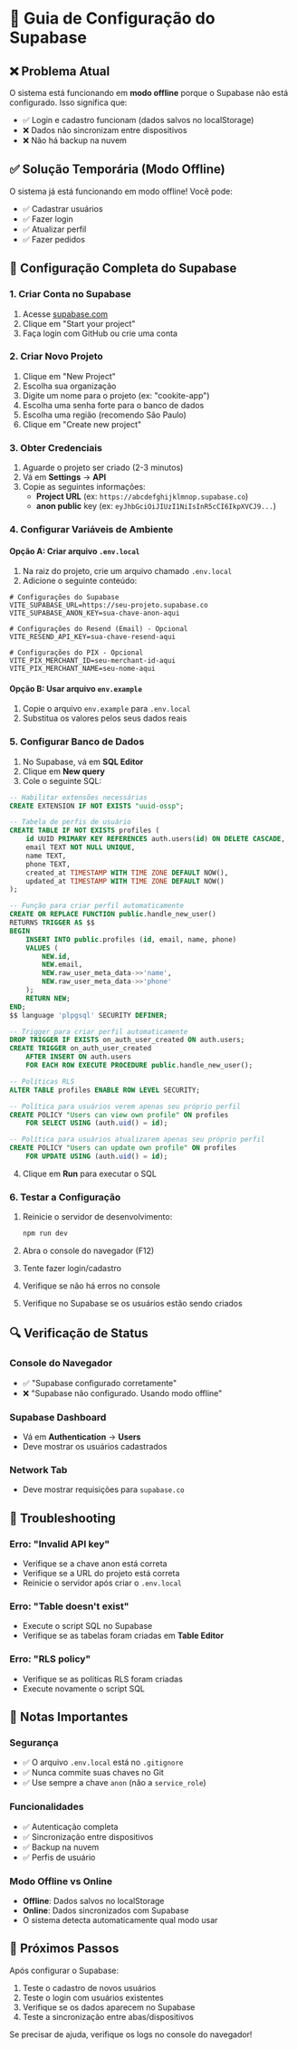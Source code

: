 # 🔧 Guia de Configuração do Supabase

## ❌ Problema Atual
O sistema está funcionando em **modo offline** porque o Supabase não está configurado. Isso significa que:
- ✅ Login e cadastro funcionam (dados salvos no localStorage)
- ❌ Dados não sincronizam entre dispositivos
- ❌ Não há backup na nuvem

## ✅ Solução Temporária (Modo Offline)
O sistema já está funcionando em modo offline! Você pode:
- ✅ Cadastrar usuários
- ✅ Fazer login
- ✅ Atualizar perfil
- ✅ Fazer pedidos

## 🚀 Configuração Completa do Supabase

### 1. Criar Conta no Supabase
1. Acesse [supabase.com](https://supabase.com)
2. Clique em "Start your project"
3. Faça login com GitHub ou crie uma conta

### 2. Criar Novo Projeto
1. Clique em "New Project"
2. Escolha sua organização
3. Digite um nome para o projeto (ex: "cookite-app")
4. Escolha uma senha forte para o banco de dados
5. Escolha uma região (recomendo São Paulo)
6. Clique em "Create new project"

### 3. Obter Credenciais
1. Aguarde o projeto ser criado (2-3 minutos)
2. Vá em **Settings** → **API**
3. Copie as seguintes informações:
   - **Project URL** (ex: `https://abcdefghijklmnop.supabase.co`)
   - **anon public** key (ex: `eyJhbGciOiJIUzI1NiIsInR5cCI6IkpXVCJ9...`)

### 4. Configurar Variáveis de Ambiente

#### Opção A: Criar arquivo `.env.local`
1. Na raiz do projeto, crie um arquivo chamado `.env.local`
2. Adicione o seguinte conteúdo:

```env
# Configurações do Supabase
VITE_SUPABASE_URL=https://seu-projeto.supabase.co
VITE_SUPABASE_ANON_KEY=sua-chave-anon-aqui

# Configurações do Resend (Email) - Opcional
VITE_RESEND_API_KEY=sua-chave-resend-aqui

# Configurações do PIX - Opcional
VITE_PIX_MERCHANT_ID=seu-merchant-id-aqui
VITE_PIX_MERCHANT_NAME=seu-nome-aqui
```

#### Opção B: Usar arquivo `env.example`
1. Copie o arquivo `env.example` para `.env.local`
2. Substitua os valores pelos seus dados reais

### 5. Configurar Banco de Dados
1. No Supabase, vá em **SQL Editor**
2. Clique em **New query**
3. Cole o seguinte SQL:

```sql
-- Habilitar extensões necessárias
CREATE EXTENSION IF NOT EXISTS "uuid-ossp";

-- Tabela de perfis de usuário
CREATE TABLE IF NOT EXISTS profiles (
    id UUID PRIMARY KEY REFERENCES auth.users(id) ON DELETE CASCADE,
    email TEXT NOT NULL UNIQUE,
    name TEXT,
    phone TEXT,
    created_at TIMESTAMP WITH TIME ZONE DEFAULT NOW(),
    updated_at TIMESTAMP WITH TIME ZONE DEFAULT NOW()
);

-- Função para criar perfil automaticamente
CREATE OR REPLACE FUNCTION public.handle_new_user()
RETURNS TRIGGER AS $$
BEGIN
    INSERT INTO public.profiles (id, email, name, phone)
    VALUES (
        NEW.id,
        NEW.email,
        NEW.raw_user_meta_data->>'name',
        NEW.raw_user_meta_data->>'phone'
    );
    RETURN NEW;
END;
$$ language 'plpgsql' SECURITY DEFINER;

-- Trigger para criar perfil automaticamente
DROP TRIGGER IF EXISTS on_auth_user_created ON auth.users;
CREATE TRIGGER on_auth_user_created
    AFTER INSERT ON auth.users
    FOR EACH ROW EXECUTE PROCEDURE public.handle_new_user();

-- Políticas RLS
ALTER TABLE profiles ENABLE ROW LEVEL SECURITY;

-- Política para usuários verem apenas seu próprio perfil
CREATE POLICY "Users can view own profile" ON profiles
    FOR SELECT USING (auth.uid() = id);

-- Política para usuários atualizarem apenas seu próprio perfil
CREATE POLICY "Users can update own profile" ON profiles
    FOR UPDATE USING (auth.uid() = id);
```

4. Clique em **Run** para executar o SQL

### 6. Testar a Configuração
1. Reinicie o servidor de desenvolvimento:
   ```bash
   npm run dev
   ```

2. Abra o console do navegador (F12)
3. Tente fazer login/cadastro
4. Verifique se não há erros no console
5. Verifique no Supabase se os usuários estão sendo criados

## 🔍 Verificação de Status

### Console do Navegador
- ✅ "Supabase configurado corretamente"
- ❌ "Supabase não configurado. Usando modo offline"

### Supabase Dashboard
- Vá em **Authentication** → **Users**
- Deve mostrar os usuários cadastrados

### Network Tab
- Deve mostrar requisições para `supabase.co`

## 🚨 Troubleshooting

### Erro: "Invalid API key"
- Verifique se a chave anon está correta
- Verifique se a URL do projeto está correta
- Reinicie o servidor após criar o `.env.local`

### Erro: "Table doesn't exist"
- Execute o script SQL no Supabase
- Verifique se as tabelas foram criadas em **Table Editor**

### Erro: "RLS policy"
- Verifique se as políticas RLS foram criadas
- Execute novamente o script SQL

## 📝 Notas Importantes

### Segurança
- ✅ O arquivo `.env.local` está no `.gitignore`
- ✅ Nunca commite suas chaves no Git
- ✅ Use sempre a chave `anon` (não a `service_role`)

### Funcionalidades
- ✅ Autenticação completa
- ✅ Sincronização entre dispositivos
- ✅ Backup na nuvem
- ✅ Perfis de usuário

### Modo Offline vs Online
- **Offline**: Dados salvos no localStorage
- **Online**: Dados sincronizados com Supabase
- O sistema detecta automaticamente qual modo usar

## 🎉 Próximos Passos

Após configurar o Supabase:
1. Teste o cadastro de novos usuários
2. Teste o login com usuários existentes
3. Verifique se os dados aparecem no Supabase
4. Teste a sincronização entre abas/dispositivos

Se precisar de ajuda, verifique os logs no console do navegador!


